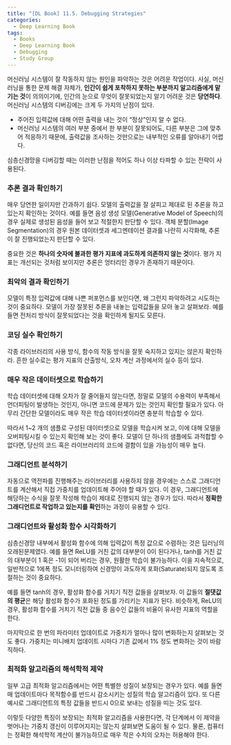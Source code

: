 ```yaml
---
title: "[DL Book] 11.5. Debugging Strategies"
categories:
  - Deep Learning Book
tags:
  - Books
  - Deep Learning Book
  - Debugging
  - Study Group
---
```


머신러닝 시스템이 잘 작동하지 않는 원인을 파악하는 것은 어려운 작업이다. 사실, 머신러닝을 통한 문제 해결 자체가, **인간이 쉽게 포착하지 못하는 부분까지 알고리즘에게 맡기는 것**이 의의이기에, 인간의 눈으로 무엇이 잘못되었는지 알기 어려운 것은 **당연하다**. 머신러닝 시스템의 디버깅에는 크게 두 가지의 난점이 있다. 

- 주어진 입력값에 대해 어떤 출력을 내는 것이 “정상”인지 알 수 없다.
- 머신러닝 시스템의 여러 부분 중에서 한 부분이 잘못되어도, 다른 부분은 그에 맞추어 적응하기 때문에, 출력값을 조사하는 것만으로는 내부적인 오류를 알아내기 어렵다.

심층신경망을 디버깅할 때는 이러한 난점을 적어도 하나 이상 타파할 수 있는 전략이 사용된다.

### 추론 결과 확인하기

매우 당연한 일이지만 간과하기 쉽다. 모델의 출력값을 잘 살피고 제대로 된 추론을 하고 있는지 확인하는 것이다. 예를 들면 음성 생성 모델(Generative Model of Speech)의 경우 실제로 생성된 음성을 들어 보고 적절한지 판단할 수 있다. 객체 분할(Image Segmentation)의 경우 원본 데이터셋과 세그멘테이션 결과를 나란히 시각화해, 추론이 잘 진행되었는지 판단할 수 있다.

중요한 것은 **하나의 숫자에 불과한 평가 지표에 과도하게 의존하지 않는 것**이다. 평가 지표는 개선되는 것처럼 보이지만 추론은 엉터리인 경우가 존재하기 때문이다.

### 최악의 결과 확인하기

모델이 특정 입력값에 대해 나쁜 퍼포먼스를 보인다면, 왜 그런지 파악하려고 시도하는 것이 중요하다. 모델이 가장 잘못된 추론을 내놓는 입력값들을 모아 놓고 살펴보라. 예를 들면 전처리 방식이 잘못되었다는 것을 확인하게 될지도 모른다.

### 코딩 실수 확인하기

각종 라이브러리의 사용 방식, 함수의 작동 방식을 잘못 숙지하고 있지는 않은지 확인하라. 흔한 실수로는 평가 지표의 산출방식, 오차 계산 과정에서의 실수 등이 있다.

### 매우 작은 데이터셋으로 학습하기

학습 데이터셋에 대해 오차가 잘 줄어들지 않는다면, 정말로 모델의 수용력이 부족해서 언더피팅이 발생하는 것인지, 아니면 코드에 문제가 있는 것인지 확인할 필요가 있다. 아무리 간단한 모델이라도 매우 작은 학습 데이터셋이라면 충분히 학습할 수 있다.

따라서 1~2 개의 샘플로 구성된 데이터셋으로 모델을 학습시켜 보고, 이에 대해 모델을 오버피팅시킬 수 있는지 확인해 보는 것이 좋다. 모델이 단 하나의 샘플에도 과적합할 수 없다면, 당신의 코드 혹은 라이브러리의 코드에 결함이 있을 가능성이 매우 높다.

### 그래디언트 분석하기

자동으로 역전파를 진행해주는 라이브러리를 사용하지 않을 경우에는 스스로 그래디언트를 계산해서 직접 가중치를 업데이트해 주어야 할 때가 있다. 이 경우, 그래디언트에 해당하는 수식을 잘못 작성해 학습이 제대로 진행되지 않는 경우가 있다. 따라서 **정확한 그래디언트로 작업하고 있는지를 확인**하는 과정이 유용할 수 있다.

### 그래디언트와 활성화 함수 시각화하기

심층신경망 내부에서 활성화 함수에 의해 입력값이 특정 값으로 수렴하는 것은 딥러닝의 오래된문제였다. 예를 들면 ReLU를 거친 값의 대부분이 0이 된다거나, tanh를 거친 값의 대부분이 1 혹은 -1이 되어 버리는 경우, 원활한 학습이 불가능하다. 이을 지속적으로, 일반적으로 1에폭 정도 모니터링하여 신경망이 과도하게 포화(Saturate)되지 않도록 조절하는 것이 중요하다. 

예를 들면 tanh의 경우, 활성화 함수를 거치기 직전 값들을 살펴보자. 이 값들의 **절댓값의 평균**은 해당 활성화 함수가 포화된 정도를 가리키는 지표가 된다. 비슷하게, ReLU의 경우, 활성화 함수를 거치기 직전 값들 중 음수인 값들의 비율이 유사한 지표의 역할을 한다.

마지막으로 한 번의 파라미터 업데이트로 가중치가 얼마나 많이 변화하는지 살펴보는 것도 좋다. 가중치는 미니배치 업데이트 시마다 기존 값에서 1% 정도 변화하는 것이 바람직하다.

### 최적화 알고리즘의 해석학적 제약

일부 고급 최적화 알고리즘에서는 어떤 특별한 성질이 보장되는 경우가 있다. 예를 들면 매 업데이트마다 목적함수를 반드시 감소시키는 성질의 학습 알고리즘이 있다. 또 다른 예시로 그래디언트의 특정 값들을 반드시 0으로 보내는 성질을 띠는 것도 있다.

이렇듯 다양한 특징이 보장되는 최적화 알고리즘을 사용한다면, 각 단계에서 이 제약을 벗어나는 가중치 갱신이 이루어지지는 않는지 살펴보면 도움이 될 수 있다. 물론, 컴퓨터는 정확한 해석학적 계산이 불가능하므로 매우 작은 수치의 오차는 허용해야 한다.